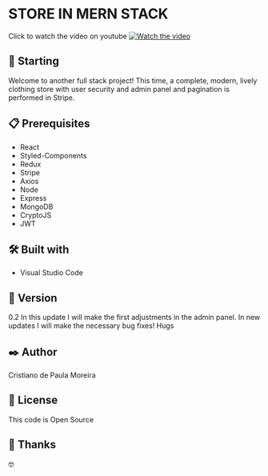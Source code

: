 # STORE IN MERN STACK

Click to watch the video on youtube 
[![Watch the video](https://user-images.githubusercontent.com/91747232/173212084-82283145-09bc-4f90-9388-779c91eeb400.png)]()

## 🚀 Starting

Welcome to another full stack project! This time, a complete, modern, lively clothing store with user security and admin panel and pagination is performed in Stripe.

## 📋 Prerequisites

* React
* Styled-Components
* Redux
* Stripe
* Axios
* Node
* Express 
* MongoDB
* CryptoJS 
* JWT 

## 🛠️ Built with

* Visual Studio Code

## 📌 Version

0.2 In this update I will make the first adjustments in the admin panel. In new updates I will make the necessary bug fixes! Hugs

## ✒️ Author

Cristiano de Paula Moreira

## 📄 License

This code is Open Source

## 🎁 Thanks

 🤓